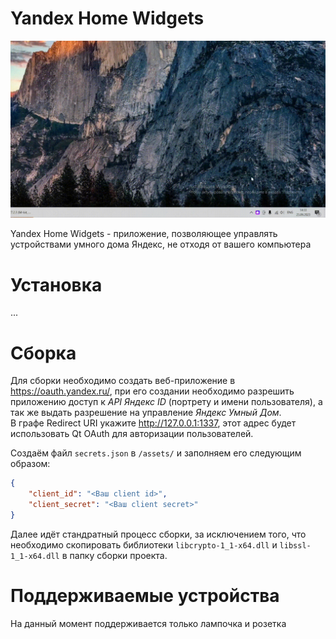 # Yandex Home Widgets

![](./images/preview.gif)

Yandex Home Widgets - приложение, позволяющее управлять устройствами умного дома Яндекс, не отходя от вашего компьютера

# Установка
...

# Сборка
Для сборки необходимо создать веб-приложение в https://oauth.yandex.ru/, при его создании необходимо разрешить приложению доступ к *API Яндекс ID* (портрету и имени пользователя), а так же выдать разрешение на управление *Яндекс Умный Дом*. \
В графе Redirect URI укажите http://127.0.0.1:1337, этот адрес будет использовать Qt OAuth для авторизации пользователей.

Создаём файл ```secrets.json``` в ```/assets/``` и заполняем его следующим образом:
```json
{
    "client_id": "<Ваш client id>",
    "client_secret": "<Ваш client secret>"
}
```
Далее идёт стандратный процесс сборки, за исключением того, что необходимо скопировать библиотеки ```libcrypto-1_1-x64.dll``` и ```libssl-1_1-x64.dll``` в папку сборки проекта.

# Поддерживаемые устройства
На данный момент поддерживается только лампочка и розетка
